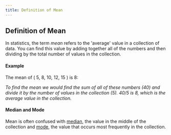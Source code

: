 ```yaml
---
title: Definition of Mean
---
```

## Definition of Mean
In statistics, the term _mean_ refers to the 'average' value in a collection of data. You can find this value by adding together all of the numbers and then dividing by the total number of values in the collection.

#### Example

The mean of ( 5, 8, 10, 12, 15 ) is 8:

_To find the mean we would find the sum of all of these numbers (40) and divide it by the number of values in the collection (5).  40/5 is 8, which is the average value in the collection._

#### Median and Mode
Mean is often confused with [median](https://en.wikipedia.org/wiki/Median), the value in the middle of the collection and [mode](https://guide.freecodecamp.org/mathematics/definition-of-mode), the value that occurs most frequently in the collection.
